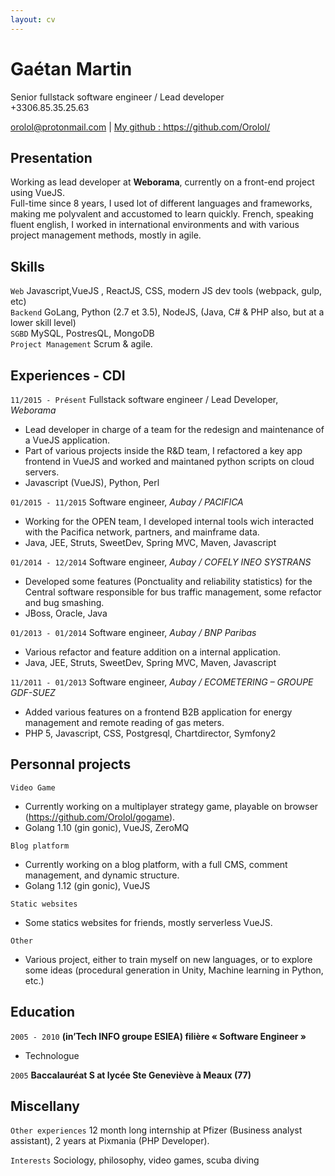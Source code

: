 ```yaml
---
layout: cv
---
```


# Gaétan Martin
Senior fullstack software engineer / Lead developer     
+3306.85.35.25.63

<div id="webaddress">
<a href="mailto:orolol@protonmail.com">orolol@protonmail.com</a>
| <a href="https://github.com/Orolol/">My github : https://github.com/Orolol/</a>
</div>

## Presentation

Working as lead developer at **Weborama**, currently on a front-end project using VueJS.  
Full-time since 8 years, I used lot of different languages and frameworks, making me polyvalent and accustomed to learn quickly. French, speaking fluent english, I worked in international environments and with various project management methods, mostly in agile.

## Skills

`Web` Javascript,VueJS , ReactJS, CSS, modern JS dev tools (webpack, gulp, etc)  
`Backend` GoLang, Python (2.7 et 3.5), NodeJS, (Java, C# & PHP also, but at a lower skill level)  
`SGBD` MySQL, PostresQL, MongoDB  
`Project Management` Scrum & agile. 

## Experiences - CDI 

`11/2015 - Présent`
Fullstack software engineer / Lead Developer, *Weborama*  
* Lead developer in charge of a team for the redesign and maintenance of a VueJS application.
* Part of various projects inside the R&D team, I refactored a key app frontend in VueJS and worked and maintaned python scripts on cloud servers.
* Javascript (VueJS), Python, Perl  

`01/2015 - 11/2015`
Software engineer, *Aubay / PACIFICA*  
* Working for the OPEN team, I developed internal tools wich interacted with the Pacifica network, partners, and mainframe data.
* Java, JEE, Struts, SweetDev, Spring MVC, Maven, Javascript  

`01/2014 - 12/2014`
Software engineer, *Aubay / COFELY INEO SYSTRANS*  
* Developed some features (Ponctuality and reliability statistics) for the Central software responsible for bus traffic management, some refactor and bug smashing.
* JBoss, Oracle, Java  

`01/2013 - 01/2014`
Software engineer, *Aubay / BNP Paribas*  
* Various refactor and feature addition on a internal application.
* Java, JEE, Struts, SweetDev, Spring MVC, Maven, Javascript  

`11/2011 - 01/2013` 
Software engineer, *Aubay / ECOMETERING – GROUPE GDF-SUEZ*  
* Added various features on a frontend B2B application for energy management and remote reading of gas meters.
* PHP 5, Javascript, CSS, Postgresql, Chartdirector, Symfony2  

## Personnal projects

`Video Game`
* Currently working on a multiplayer strategy game, playable on browser (https://github.com/Orolol/gogame).
* Golang 1.10 (gin gonic), VueJS, ZeroMQ

`Blog platform`
* Currently working on a blog platform, with a full CMS, comment management, and dynamic structure.
* Golang 1.12 (gin gonic), VueJS

`Static websites`
* Some statics websites for friends, mostly serverless VueJS.

`Other`
* Various project, either to train myself on new languages, or to explore some ideas (procedural generation in Unity, Machine learning in Python, etc.)

## Education

`2005 - 2010`
__(in’Tech INFO groupe ESIEA) filière « Software Engineer »__

- Technologue

`2005`
__Baccalauréat S at lycée Ste Geneviève à Meaux (77)__


## Miscellany

`Other experiences`
12 month long internship at Pfizer (Business analyst assistant), 2 years at Pixmania (PHP Developer).  

`Interests`
Sociology, philosophy, video games, scuba diving





